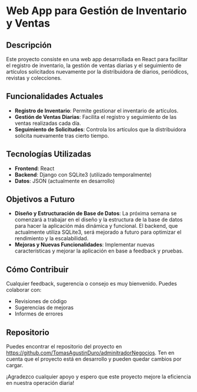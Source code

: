 # Web App para Gestión de Inventario y Ventas

## Descripción

Este proyecto consiste en una web app desarrollada en React para facilitar el registro de inventario, la gestión de ventas diarias y el seguimiento de artículos solicitados nuevamente por la distribuidora de diarios, periódicos, revistas y colecciones.

## Funcionalidades Actuales

- **Registro de Inventario**: Permite gestionar el inventario de artículos.
- **Gestión de Ventas Diarias**: Facilita el registro y seguimiento de las ventas realizadas cada día.
- **Seguimiento de Solicitudes**: Controla los artículos que la distribuidora solicita nuevamente tras cierto tiempo.

## Tecnologías Utilizadas

- **Frontend**: React
- **Backend**: Django con SQLite3 (utilizado temporalmente)
- **Datos**: JSON (actualmente en desarrollo)

## Objetivos a Futuro

- **Diseño y Estructuración de Base de Datos**: La próxima semana se comenzará a trabajar en el diseño y la estructura de la base de datos para hacer la aplicación más dinámica y funcional. El backend, que actualmente utiliza SQLite3, será mejorado a futuro para optimizar el rendimiento y la escalabilidad.
- **Mejoras y Nuevas Funcionalidades**: Implementar nuevas características y mejorar la aplicación en base a feedback y pruebas.

## Cómo Contribuir

Cualquier feedback, sugerencia o consejo es muy bienvenido. Puedes colaborar con:
- Revisiones de código
- Sugerencias de mejoras
- Informes de errores

## Repositorio

Puedes encontrar el repositorio del proyecto en https://github.com/TomasAgustinDuro/adminitradorNegocios. Ten en cuenta que el proyecto está en desarrollo y pueden quedar cambios por cargar.

¡Agradezco cualquier apoyo y espero que este proyecto mejore la eficiencia en nuestra operación diaria!
